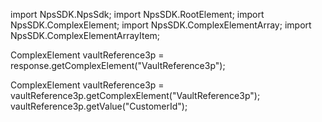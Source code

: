 import NpsSDK.NpsSdk;
import NpsSDK.RootElement;
import NpsSDK.ComplexElement;
import NpsSDK.ComplexElementArray;
import NpsSDK.ComplexElementArrayItem;

ComplexElement vaultReference3p = response.getComplexElement("VaultReference3p");


ComplexElement vaultReference3p = vaultReference3p.getComplexElement("VaultReference3p");
vaultReference3p.getValue("CustomerId");


